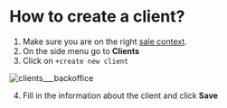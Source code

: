 # How to create a client?

1. Make sure you are on the right [sale context](../sale/sale-context.md).
2. On the side menu go to **Clients**
3. Click on `+create new client`

![clients___backoffice](https://user-images.githubusercontent.com/20393485/44706622-dfc21180-aaaa-11e8-990e-257abe610943.jpg)

4. Fill in the information about the client and click **Save**
